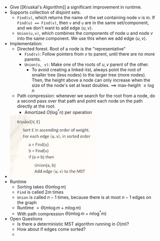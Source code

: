 - Give [[Kruskal's Algorithm]] a significant improvement in runtime.
- Supports collection of disjoint sets.
	- `Find(v)`, which returns the name of the set containing node $v$ is in. If `Find(u) == Find(v)`, then `v` and `u` are in the same set/component, and we don't want to add edge $\langle u, v \rangle$.
	- `Union(u,v)`, which combines the components of node $u$ and node $v$ into the same component. We use this when we add edge $\langle u, v \rangle$.
- Implementation:
	- Directed forest. Root of a node is the "representative"
		- `Find(v)`: Follow pointers from $v$ to parent, until there are no more parents.
		- `Union(u, v)`: Make one of the roots of $u, v$ parent of the other.
			- To avoid creating a linked-list, always point the root of smaller tree (less nodes) to the larger tree (more nodes). Then, the height above a node can only increase when the size of the node's set at least doubles. $\implies$ max-height $\le \log n$
	- Path compression: whenever we search for the root from a node, do a second pass over that path and point each node on the path directly at the root.
		- Amortized $O(\log^* n)$ per operation
- ![image.png](../assets/image_1622153312667_0.png)
- Runtime
	- Sorting takes $\Theta(m \log m)$
	- `Find` is called $2m$ times
	- `Union` is called $n-1$ times, because there is at most $n-1$ edges on the graph
	- Runtime $= \Theta(m \log m + m \log m)$
	- With path compression $\Theta(m \log m + m \log^* m)$
- Open Questions
	- Is there a deterministic MST algorithm running in $O(m)$?
	- How about if edges come sorted?
	-